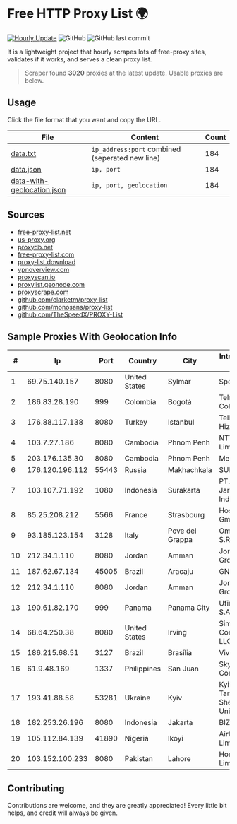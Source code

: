
# Free HTTP Proxy List 🌍

[![Hourly Update](https://github.com/mertguvencli/http-proxy-list/actions/workflows/main.yml/badge.svg?branch=main)](https://github.com/mertguvencli/http-proxy-list/actions/workflows/main.yml)
![GitHub](https://img.shields.io/github/license/mertguvencli/http-proxy-list)
![GitHub last commit](https://img.shields.io/github/last-commit/mertguvencli/http-proxy-list)

It is a lightweight project that hourly scrapes lots of free-proxy sites, validates if it works, and serves a clean proxy list.


> Scraper found **3020** proxies at the latest update. Usable proxies are below.

## Usage

Click the file format that you want and copy the URL.


|File|Content|Count|
|----|-------|-----|
|[data.txt](https://raw.githubusercontent.com/mertguvencli/http-proxy-list/main/proxy-list/data.txt)|`ip_address:port` combined (seperated new line)|184|
|[data.json](https://raw.githubusercontent.com/mertguvencli/http-proxy-list/main/proxy-list/data.json)|`ip, port`|184|
|[data-with-geolocation.json](https://raw.githubusercontent.com/mertguvencli/http-proxy-list/main/proxy-list/data-with-geolocation.json)|`ip, port, geolocation`|184|

## Sources

* [free-proxy-list.net](https://free-proxy-list.net)
* [us-proxy.org](https://www.us-proxy.org)
* [proxydb.net](http://proxydb.net)
* [free-proxy-list.com](https://free-proxy-list.com/?page=&port=&type%5B%5D=http&type%5B%5D=https&up_time=0&search=Search)
* [proxy-list.download](https://www.proxy-list.download/HTTP)
* [vpnoverview.com](https://vpnoverview.com/privacy/anonymous-browsing/free-proxy-servers)
* [proxyscan.io](https://www.proxyscan.io)
* [proxylist.geonode.com](https://proxylist.geonode.com/api/proxy-list?limit=300&page=1&sort_by=lastChecked&sort_type=desc&protocols=http,https)
* [proxyscrape.com](https://api.proxyscrape.com/v2/?request=displayproxies&protocol=http&timeout=10000&country=all&ssl=all&anonymity=all)
* [github.com/clarketm/proxy-list](https://raw.githubusercontent.com/clarketm/proxy-list/master/proxy-list-raw.txt)
* [github.com/monosans/proxy-list](https://raw.githubusercontent.com/monosans/proxy-list/main/proxies/http.txt)
* [github.com/TheSpeedX/PROXY-List](https://raw.githubusercontent.com/TheSpeedX/PROXY-List/master/http.txt)


## Sample Proxies With Geolocation Info

|#|Ip|Port|Country|City|Internet Service Provider|
|-|--|----|-------|----|-------------------------|
|1|69.75.140.157|8080|United States|Sylmar|Spectrum|
|2|186.83.28.190|999|Colombia|Bogotá|Telmex Colombia S.A.|
|3|176.88.117.138|8080|Turkey|Istanbul|Tellcom Iletisim Hizmetleri A.S.|
|4|103.7.27.186|8080|Cambodia|Phnom Penh|NTT (Thailand) Limited|
|5|203.176.135.30|8080|Cambodia|Phnom Penh|MekongNet|
|6|176.120.196.112|55443|Russia|Makhachkala|SUBNET05|
|7|103.107.71.192|1080|Indonesia|Surakarta|PT. Media Jaringan Indonesia|
|8|85.25.208.212|5566|France|Strasbourg|Host Europe GmbH|
|9|93.185.123.154|3128|Italy|Pove del Grappa|Omegacom S.R.L.S.|
|10|212.34.1.110|8080|Jordan|Amman|Jordan Telecom Group|
|11|187.62.67.134|45005|Brazil|Aracaju|GN TELECOM|
|12|212.34.1.110|8080|Jordan|Amman|Jordan Telecom Group|
|13|190.61.82.170|999|Panama|Panama City|Ufinet Panama S.A|
|14|68.64.250.38|8080|United States|Irving|SimpleFiber Communications LLC|
|15|186.215.68.51|3127|Brazil|Brasília|Vivo|
|16|61.9.48.169|1337|Philippines|San Juan|Sky Cable Corporation|
|17|193.41.88.58|53281|Ukraine|Kyiv|Kyiv National Taras Shevchenko University|
|18|182.253.26.196|8080|Indonesia|Jakarta|BIZNET|
|19|105.112.84.139|41890|Nigeria|Ikoyi|Airtel Networks Limited|
|20|103.152.100.233|8080|Pakistan|Lahore|Homenet Private Limited|



## Contributing

Contributions are welcome, and they are greatly appreciated! Every
little bit helps, and credit will always be given.

